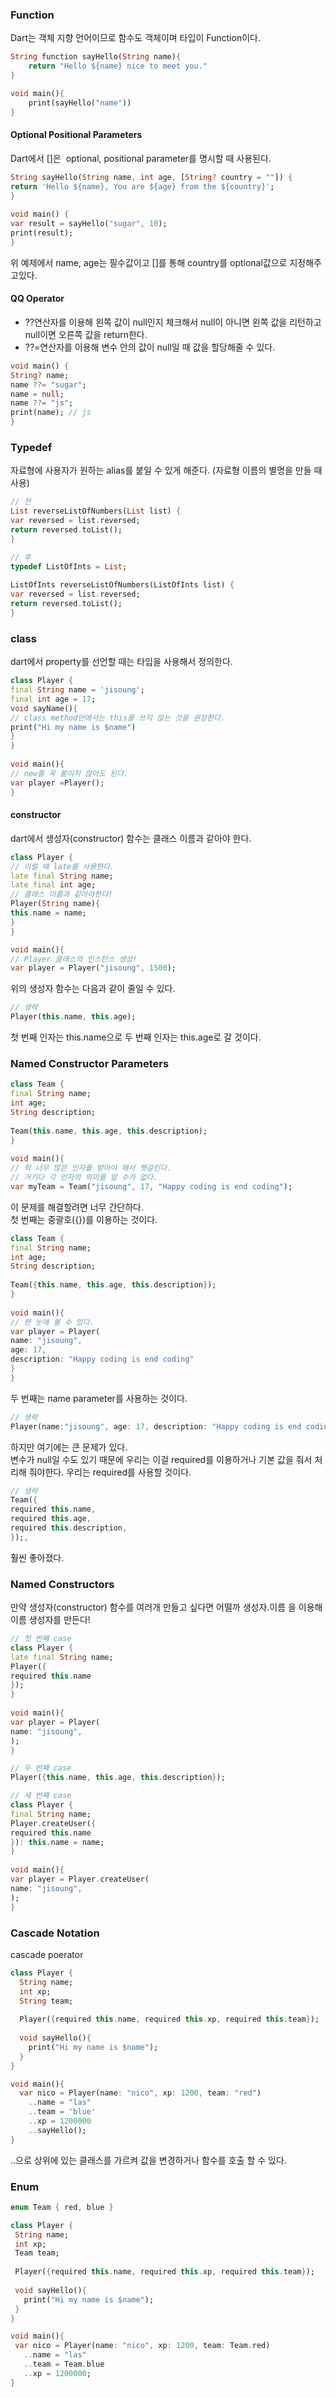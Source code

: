 ### Function
Dart는 객체 지향 언어이므로 함수도 객체이며 타입이 Function이다.
```dart
String function sayHello(String name){
	return "Hello ${name} nice to meet you."
}

void main(){
	print(sayHello("name"))
}
```

#### Optional Positional Parameters
Dart에서 []은  optional, positional parameter를 명시할 때 사용된다.
```dart
String sayHello(String name, int age, [String? country = ""]) {  
return 'Hello ${name}, You are ${age} from the ${country}';  
}  
  
void main() {  
var result = sayHello("sugar", 10);  
print(result);  
}  
```
위 예제에서 name, age는 필수값이고 []를 통해 country를 optional값으로 지정해주고있다.

#### QQ Operator
+ ??연산자를 이용해 왼쪽 값이 null인지 체크해서 null이 아니면 왼쪽 값을 리턴하고 null이면 오른쪽 값을 return한다.
+ ??=연산자를 이용해 변수 안의 값이 null일 때 값을 할당해줄 수 있다.
```dart
void main() {  
String? name;  
name ??= "sugar";  
name = null;  
name ??= "js";  
print(name); // js  
}
```

### Typedef
자료형에 사용자가 원하는 alias를 붙일 수 있게 해준다. (자료형 이름의 별명을 만들 때 사용)
```dart
// 전  
List reverseListOfNumbers(List list) {  
var reversed = list.reversed;  
return reversed.toList();  
}

// 후  
typedef ListOfInts = List;  
  
ListOfInts reverseListOfNumbers(ListOfInts list) {  
var reversed = list.reversed;  
return reversed.toList();  
}
```

### class 
dart에서 property를 선언할 때는 타입을 사용해서 정의한다.  
```dart  
class Player {  
final String name = 'jisoung';  
final int age = 17;  
void sayName(){  
// class method안에서는 this를 쓰지 않는 것을 권장한다.  
print("Hi my name is $name")  
}  
}  
  
void main(){  
// new를 꼭 붙이지 않아도 된다.  
var player =Player();  
}  
```
#### constructor
dart에서 생성자(constructor) 함수는 클래스 이름과 같아야 한다.  
  
```dart  
class Player {  
// 이럴 때 late를 사용한다.  
late final String name;  
late final int age;  
// 클래스 이름과 같아야한다!  
Player(String name){  
this.name = name;  
}  
}

void main(){  
// Player 클래스의 인스턴스 생성!  
var player = Player("jisoung", 1500);  
```  
  
위의 생성자 함수는 다음과 같이 줄일 수 있다.  
```dart  
// 생략  
Player(this.name, this.age);  
```  
첫 번째 인자는 this.name으로 두 번째 인자는 this.age로 갈 것이다.

### Named Constructor Parameters


```dart  
class Team {  
final String name;  
int age;  
String description;  
  
Team(this.name, this.age, this.description);  
}  
  
void main(){  
// 헉 너무 많은 인자를 받아야 해서 햇갈린다.  
// 거기다 각 인자의 의미를 알 수가 없다.  
var myTeam = Team("jisoung", 17, "Happy coding is end coding");  
```
이 문제를 해결할려면 너무 간단하다.  
첫 번째는 중괄호({})를 이용하는 것이다.  
  
```dart  
class Team {  
final String name;  
int age;  
String description;  
  
Team({this.name, this.age, this.description});  
}  
  
void main(){  
// 한 눈에 볼 수 있다.  
var player = Player(  
name: "jisoung",  
age: 17,  
description: "Happy coding is end coding"  
}  
}  
```  
두 번째는 name parameter를 사용하는 것이다.  
```dart  
// 생략  
Player(name:"jisoung", age: 17, description: "Happy coding is end coding");  
```  
하지만 여기에는 큰 문제가 있다.  
변수가 null일 수도 있기 때문에 우리는 이걸 required를 이용하거나 기본 값을 줘서 처리해 줘야한다. 우리는 required를 사용할 것이다.  
  
```dart  
// 생략  
Team({  
required this.name,  
required this.age,  
required this.description,  
});,  
```  
훨씬 좋아졌다.

### Named Constructors
만약 생성자(constructor) 함수를 여러개 만들고 싶다면 어떨까
생성자.이름 을 이용해 이름 생성자를 만든다!

```dart  
// 첫 번째 case  
class Player {  
late final String name;  
Player({  
required this.name  
});  
}  
  
void main(){  
var player = Player(  
name: "jisoung",  
);  
}  
```  
```dart  
// 두 번째 case  
Player({this.name, this.age, this.description});  
```  
```dart  
// 세 번째 case  
class Player {  
final String name;  
Player.createUser({  
required this.name  
}): this.name = name;  
}  
  
void main(){  
var player = Player.createUser(  
name: "jisoung",  
);  
}  
```
### Cascade Notation
cascade poerator
```dart
class Player {
  String name;
  int xp;
  String team;
  
  Player({required this.name, required this.xp, required this.team});
  
  void sayHello(){
    print("Hi my name is $name");
  }
}

void main(){
  var nico = Player(name: "nico", xp: 1200, team: "red")
    ..name = "las"
    ..team = 'blue'
    ..xp = 1200000
    ..sayHello();
} 
```
..으로 상위에 있는 클래스를 가르켜 값을 변경하거나 함수를 호출 할 수 있다.

### Enum
 ```dart
 enum Team { red, blue }

class Player {
  String name;
  int xp;
  Team team;
  
  Player({required this.name, required this.xp, required this.team});
  
  void sayHello(){
    print("Hi my name is $name");
  }
}

void main(){
  var nico = Player(name: "nico", xp: 1200, team: Team.red)
    ..name = "las"
    ..team = Team.blue
    ..xp = 1200000;
} 
```

